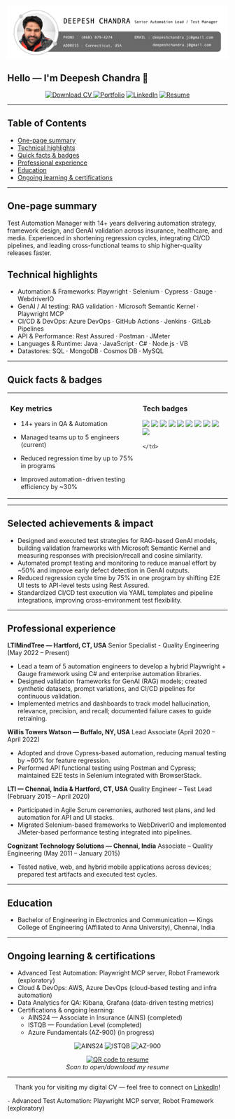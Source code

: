 <p align="center">
  <a href="https://www.linkedin.com/in/deepesh-chandra-61683143/" target="_blank" rel="noreferrer">
    <img src="https://raw.githubusercontent.com/deepesh1511/dc-digital-cv/main/profile-title-deepesh.png" alt="My banner">
  </a>
</p>

## Hello — I'm Deepesh Chandra 👋

<!-- Download button -->
<p align="center">
  <a href="./Resume_Deepesh_2025.pdf" target="_blank" rel="noopener noreferrer">
    <img src="https://img.shields.io/badge/Download%20CV-PDF-blue?style=for-the-badge&logo=adobe" alt="Download CV">
  </a>
  <a href="https://deepesh1511.github.io/dc-digital-cv/" rel="noopener" target="_blank"><img src="https://img.shields.io/badge/Digital%20CV-Portfolio-0f172a?style=for-the-badge&logo=github" alt="Portfolio"></a>
  <a href="https://www.linkedin.com/in/deepesh-chandra-61683143/" target="_blank" rel="noopener"><img src="https://img.shields.io/badge/LinkedIn-Profile-0A66C2?style=for-the-badge&logo=linkedin" alt="LinkedIn"></a>
  <a href="./Resume_Deepesh_2025.pdf" target="_blank" rel="noopener"><img src="https://img.shields.io/badge/Resume-PDF-blue?style=for-the-badge&logo=adobe" alt="Resume"></a>
</p>

---

## Table of Contents

- [One-page summary](#one-page-summary)
- [Technical highlights](#technical-highlights)
- [Quick facts & badges](#quick-facts--badges)
- [Professional experience](#professional-experience)
- [Education](#education)
- [Ongoing learning & certifications](#ongoing-learning--certifications)

---

## One-page summary

Test Automation Manager with 14+ years delivering automation strategy, framework design, and GenAI validation across insurance, healthcare, and media. Experienced in shortening regression cycles, integrating CI/CD pipelines, and leading cross-functional teams to ship higher-quality releases faster.

## Technical highlights

- Automation & Frameworks: Playwright · Selenium · Cypress · Gauge · WebdriverIO
- GenAI / AI testing: RAG validation · Microsoft Semantic Kernel · Playwright MCP
- CI/CD & DevOps: Azure DevOps · GitHub Actions · Jenkins · GitLab Pipelines
- API & Performance: Rest Assured · Postman · JMeter
- Languages & Runtime: Java · JavaScript · C# · Node.js · VB
- Datastores: SQL · MongoDB · Cosmos DB · MySQL

---

## Quick facts & badges

<table>
  <tr>
    <td valign="top" width="60%">

### Key metrics

- 14+ years in QA & Automation
- Managed teams up to 5 engineers (current)
- Reduced regression time by up to 75% in programs
- Improved automation-driven testing efficiency by ~30%

    </td>
    <td valign="top" width="40%">

### Tech badges

<p>
<img src="https://img.shields.io/badge/Playwright-45ba4b?style=flat-square&logo=playwright&logoColor=white"> 
<img src="https://img.shields.io/badge/Selenium-43B02A?style=flat-square&logo=selenium&logoColor=white"> 
<img src="https://img.shields.io/badge/Cypress-17202C?style=flat-square&logo=cypress&logoColor=white"> 
<img src="https://img.shields.io/badge/AzureDevOps-0078D4?style=flat-square&logo=azuredevops&logoColor=white"> 
<img src="https://img.shields.io/badge/GitHub_Actions-2088FF?style=flat-square&logo=githubactions&logoColor=white">
<img src="https://img.shields.io/badge/Java-007396?style=flat-square&logo=java&logoColor=white"> 
<img src="https://img.shields.io/badge/JavaScript-F7DF1E?style=flat-square&logo=javascript&logoColor=black"> 
<img src="https://img.shields.io/badge/Node.js-339933?style=flat-square&logo=nodedotjs&logoColor=white"> 
<img src="https://img.shields.io/badge/Postman-FF6C37?style=flat-square&logo=postman&logoColor=white"> 
<img src="https://img.shields.io/badge/JMeter-4EAA25?style=flat-square&logo=apachejmeter&logoColor=white">
</p>

    </td>
  </tr>
</table>

---

## Selected achievements & impact

- Designed and executed test strategies for RAG-based GenAI models, building validation frameworks with Microsoft Semantic Kernel and measuring responses with precision/recall and cosine similarity.
- Automated prompt testing and monitoring to reduce manual effort by ~50% and improve early defect detection in GenAI outputs.
- Reduced regression cycle time by 75% in one program by shifting E2E UI tests to API-level tests using Rest Assured.
- Standardized CI/CD test execution via YAML templates and pipeline integrations, improving cross-environment test flexibility.

---

## Professional experience

**LTIMindTree — Hartford, CT, USA**
Senior Specialist - Quality Engineering (May 2022 – Present)

- Lead a team of 5 automation engineers to develop a hybrid Playwright + Gauge framework using C# and enterprise automation libraries.
- Designed validation frameworks for GenAI (RAG) models; created synthetic datasets, prompt variations, and CI/CD pipelines for continuous validation.
- Implemented metrics and dashboards to track model hallucination, relevance, precision, and recall; documented failure cases to guide retraining.

**Willis Towers Watson — Buffalo, NY, USA**
Lead Associate (April 2020 – April 2022)

- Adopted and drove Cypress-based automation, reducing manual testing by ~60% for feature regression.
- Performed API functional testing using Postman and Cypress; maintained E2E tests in Selenium integrated with BrowserStack.

**LTI — Chennai, India & Hartford, CT, USA**
Quality Engineer – Test Lead (February 2015 – April 2020)

- Participated in Agile Scrum ceremonies, authored test plans, and led automation for API and UI stacks.
- Migrated Selenium-based frameworks to WebDriverIO and implemented JMeter-based performance testing integrated into pipelines.

**Cognizant Technology Solutions — Chennai, India**
Associate – Quality Engineering (May 2011 – January 2015)

- Tested native, web, and hybrid mobile applications across devices; prepared test artifacts and executed test cycles.

---

## Education

- Bachelor of Engineering in Electronics and Communication — Kings College of Engineering (Affiliated to Anna University), Chennai, India

---

## Ongoing learning & certifications

- Advanced Test Automation: Playwright MCP server, Robot Framework (exploratory)
- Cloud & DevOps: AWS, Azure DevOps (cloud-based testing and infra automation)
- Data Analytics for QA: Kibana, Grafana (data-driven testing metrics)
 - Certifications & ongoing learning:
   - AINS24 — Associate in Insurance (AINS) (completed)
   - ISTQB — Foundation Level (completed)
   - Azure Fundamentals (AZ-900) (in progress)

<!-- Certification badges -->
<p align="center">
  <img src="https://img.shields.io/badge/AINS24-Certificate-ff7f50?style=flat-square" alt="AINS24"> 
  <img src="https://img.shields.io/badge/ISTQB-Foundation-0073c6?style=flat-square" alt="ISTQB"> 
  <img src="https://img.shields.io/badge/AZ-900-Azure%20Fundamentals-0078D4?style=flat-square&logo=microsoftazure&logoColor=white" alt="AZ-900">
</p>

<!-- QR code linking to the resume PDF (raw GitHub URL) -->
<p align="center">
  <a href="https://raw.githubusercontent.com/deepesh1511/dc-digital-cv/main/Resume_Deepesh_2025.pdf" target="_blank" rel="noopener noreferrer">
    <img src="https://api.qrserver.com/v1/create-qr-code/?size=180x180&data=https://raw.githubusercontent.com/deepesh1511/dc-digital-cv/main/Resume_Deepesh_2025.pdf" alt="QR code to resume">
  </a>
  <br>
  <em>Scan to open/download my resume</em>
</p>

---

<p align="center">Thank you for visiting my digital CV — feel free to connect on <a href="https://www.linkedin.com/in/deepesh-chandra-61683143/">LinkedIn</a>!</p>
- Advanced Test Automation: Playwright MCP server, Robot Framework (exploratory)

